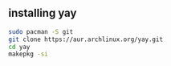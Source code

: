 ## installing yay

```bash
sudo pacman -S git
git clone https://aur.archlinux.org/yay.git
cd yay
makepkg -si
```
